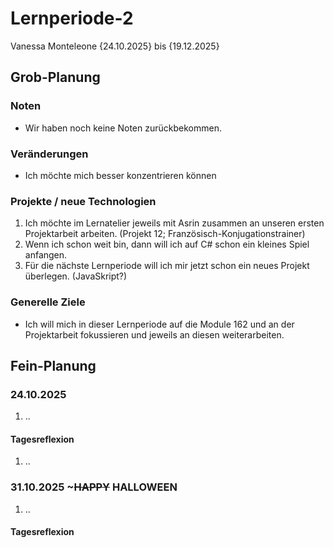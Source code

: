 # Lernperiode-2
Vanessa Monteleone
{24.10.2025} bis {19.12.2025}
## Grob-Planung
### Noten
- Wir haben noch keine Noten zurückbekommen.
### Veränderungen
- Ich möchte mich besser konzentrieren können
### Projekte / neue Technologien
1. Ich möchte im Lernatelier jeweils mit Asrin zusammen an unseren ersten Projektarbeit arbeiten. (Projekt 12; Französisch-Konjugationstrainer)
2. Wenn ich schon weit bin, dann will ich auf C# schon ein kleines Spiel anfangen.
3. Für die nächste Lernperiode will ich mir jetzt schon ein neues Projekt überlegen. (JavaSkript?)
### Generelle Ziele
- Ich will mich in dieser Lernperiode auf die Module 162 und an der Projektarbeit fokussieren und jeweils an diesen weiterarbeiten.
## Fein-Planung
### 24.10.2025
1. ..
#### Tagesreflexion
1. ..
### 31.10.2025 ~~~HAPPY~~ HALLOWEEN
1. ..
#### Tagesreflexion
